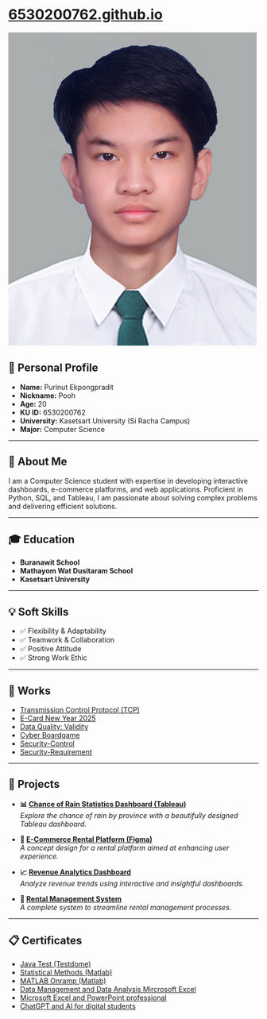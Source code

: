 # [6530200762.github.io](6530200762.github.io)  
![Profile](pic/myprofile.jpg)  

## 👤 **Personal Profile**  
- **Name:** Purinut Ekpongpradit  
- **Nickname:** Pooh  
- **Age:** 20  
- **KU ID:** 6530200762  
- **University:** Kasetsart University (Si Racha Campus)  
- **Major:** Computer Science  

---

## 📖 **About Me**  
I am a Computer Science student with expertise in developing interactive dashboards, e-commerce platforms, and web applications. Proficient in Python, SQL, and Tableau, I am passionate about solving complex problems and delivering efficient solutions.  

---

## 🎓 **Education**  
- **Buranawit School**
- **Mathayom Wat Dusitaram School**  
- **Kasetsart University**  

---

## 💡 **Soft Skills**  
- ✅ Flexibility & Adaptability  
- ✅ Teamwork & Collaboration  
- ✅ Positive Attitude  
- ✅ Strong Work Ethic  

---

## 📂 **Works**  
- [Transmission Control Protocol (TCP)](TCP)  
- [E-Card New Year 2025](e-card.md)  
- [Data Quality: Validity](validity.md)
- [Cyber Boardgame](cyberbg.md)  
- [Security-Control](security-control.md)
- [Security-Requirement](security-requirement.md)
  
---

## 🚀 **Projects**  
- **📊 [Chance of Rain Statistics Dashboard (Tableau)](https://public.tableau.com/app/profile/purinut.ekpongpradit/viz/TableauPublic_17337555752250/Homepage)**  
  *Explore the chance of rain by province with a beautifully designed Tableau dashboard.*  

- **🛒 [E-Commerce Rental Platform (Figma)](https://www.figma.com/proto/NRoMOgLZe0FjwJajWnJpXr/FIgma-SA-Final?node-id=31-144&t=SeXAFoT3wauwr7Mb-1&starting-point-node-id=31%3A144)**  
  *A concept design for a rental platform aimed at enhancing user experience.*  

- **📈 [Revenue Analytics Dashboard](https://drive.google.com/drive/folders/1RywqoJUeuC6HdX0-fWFm7g5cNMzlM-HZ?usp=drive_link)**  
  *Analyze revenue trends using interactive and insightful dashboards.*  

- **🏢 [Rental Management System](https://drive.google.com/drive/folders/1v1yTHHV9hs1tOh6nskXdUlAcnC9YaJVd?usp=sharing)**  
  *A complete system to streamline rental management processes.*

---
## 📋 **Certificates**
- [Java Test (Testdome)](certificate/java_testdome.png)
- [Statistical Methods (Matlab)](certificate/matlab_certificate.pdf)
- [MATLAB Onramp (Matlab)](certificate/matlab_certificate_2.pdf)
- [Data Management and Data Analysis Mircrosoft Excel](certificate/excel_certificate.png)
- [Microsoft Excel and PowerPoint professional](certificate/powerpoint_certificate.png)
- [ChatGPT and AI for digital students](certificate/chatgpt_certificate.png)



